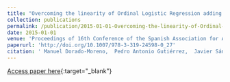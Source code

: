 ```yaml
---
title: "Overcoming the linearity of Ordinal Logistic Regression adding non-linear covariates from Evolutionary Hybrid Neural Network models"
collection: publications
permalink: /publication/2015-01-01-Overcoming-the-linearity-of-Ordinal-Logistic-Regression-adding-non-linear-covariates-from-Evolutionary-Hybrid-Neural-Network-models
date: 2015-01-01
venue: 'Proceedings of 16th Conference of the Spanish Association for Artificial Intelligence (CAEPIA 2015)'
paperurl: 'http://doi.org/10.1007/978-3-319-24598-0_27'
citation: ' Manuel Dorado-Moreno,  Pedro Antonio Gutiérrez,  Javier Sánchez-Monedero,  César Hervás-Martínez, &quot;Overcoming the linearity of Ordinal Logistic Regression adding non-linear covariates from Evolutionary Hybrid Neural Network models.&quot; Proceedings of 16th Conference of the Spanish Association for Artificial Intelligence (CAEPIA 2015), Vol. 9422, 2015, pp. 301--311.'
---
```

[Access paper here](http://doi.org/10.1007/978-3-319-24598-0_27){:target="_blank"}
